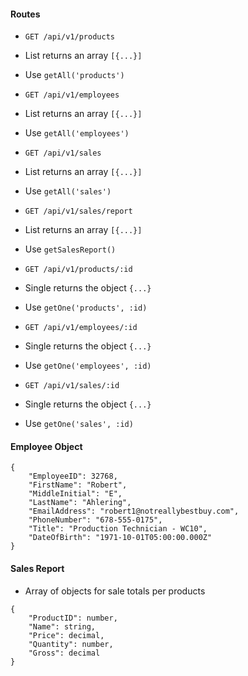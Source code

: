 #### Routes

- `GET /api/v1/products`
- List returns an array `[{...}]`
- Use `getAll('products')`

- `GET /api/v1/employees`
- List returns an array `[{...}]`
- Use `getAll('employees')`

- `GET /api/v1/sales`
- List returns an array `[{...}]`
- Use `getAll('sales')`

- `GET /api/v1/sales/report`
- List returns an array `[{...}]`
- Use `getSalesReport()`

- `GET /api/v1/products/:id`
- Single returns the object `{...}`
- Use `getOne('products', :id)`

- `GET /api/v1/employees/:id`
- Single returns the object `{...}`
- Use `getOne('employees', :id)`

- `GET /api/v1/sales/:id`
- Single returns the object `{...}`
- Use `getOne('sales', :id)`

#### Employee Object

```
{
    "EmployeeID": 32768,
    "FirstName": "Robert",
    "MiddleInitial": "E",
    "LastName": "Ahlering",
    "EmailAddress": "robert1@notreallybestbuy.com",
    "PhoneNumber": "678-555-0175",
    "Title": "Production Technician - WC10",
    "DateOfBirth": "1971-10-01T05:00:00.000Z"
}
```

#### Sales Report

- Array of objects for sale totals per products

```
{
    "ProductID": number,
    "Name": string,
    "Price": decimal,
    "Quantity": number,
    "Gross": decimal
}
```
